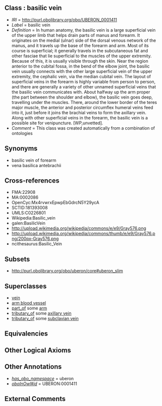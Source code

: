 
## Class : basilic vein

 * *IRI* = http://purl.obolibrary.org/obo/UBERON_0001411
 * *Label* = basilic vein
 * *Definition* = In human anatomy, the basilic vein is a large superficial vein of the upper limb that helps drain parts of manus and forearm. It originates on the medial (ulnar) side of the dorsal venous network of the manus, and it travels up the base of the forearm and arm. Most of its course is superficial; it generally travels in the subcutaneous fat and other fasciae that lie superficial to the muscles of the upper extremity. Because of this, it is usually visible through the skin. Near the region anterior to the cubital fossa, in the bend of the elbow joint, the basilic vein usually connects with the other large superficial vein of the upper extremity, the cephalic vein, via the median cubital vein. The layout of superficial veins in the forearm is highly variable from person to person, and there are generally a variety of other unnamed superficial veins that the basilic vein communicates with. About halfway up the arm proper (the part between the shoulder and elbow), the basilic vein goes deep, travelling under the muscles. There, around the lower border of the teres major muscle, the anterior and posterior circumflex humeral veins feed into it, just before it joins the brachial veins to form the axillary vein. Along with other superficial veins in the forearm, the basilic vein is a possible site for venipuncture. [WP,unvetted].
 * *Comment* = This class was created automatically from a combination of ontologies

## Synonyms

 * basilic vein of forearm
 * vena basilica antebrachii

## Cross-references

 * FMA:22908
 * MA:0002086
 * OpenCyc:Mx4rvwrxEpwpEbGdrcN5Y29ycA
 * SCTID:181393008
 * UMLS:C0226801
 * Wikipedia:Basilic_vein
 * galen:BasilicVein
 * http://upload.wikimedia.org/wikipedia/commons/e/e9/Gray576.png
 * http://upload.wikimedia.org/wikipedia/commons/thumb/e/e9/Gray576.png/200px-Gray576.png
 * ncithesaurus:Basilic_Vein

## Subsets

 * http://purl.obolibrary.org/obo/uberon/core#uberon_slim

## Superclasses

 * [vein](../../UBERON/38/UBERON_0001638.md)
 * [arm blood vessel](../../UBERON/07/UBERON_0003507.md)
 * [part_of](../../BFO/50/BFO_0000050.md) some [arm](../../UBERON/60/UBERON_0001460.md)
 * [tributary_of](../../core#tributary/of/core#tributary_of.md) some [axillary vein](../../UBERON/85/UBERON_0000985.md)
 * [tributary_of](../../core#tributary/of/core#tributary_of.md) some [subclavian vein](../../UBERON/87/UBERON_0001587.md)

## Equivalencies


## Other Logical Axioms


## Other Annotations

 * *[has_obo_namespace](../../ce/oboInOwl#hasOBONamespace.md)* = uberon
 * *[oboInOwl#id](../../id/oboInOwl#id.md)* = UBERON:0001411

## External Comments

